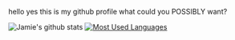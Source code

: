 hello yes this is my github profile what could you POSSIBLY want?

![Jamie's github stats](https://github-readme-stats.vercel.app/api?username=bonexd&show_icons=true&count_private=true)
[![Most Used Languages](https://github-readme-stats.vercel.app/api/top-langs/?username=bonexd)](https://github.com/anuraghazra/github-readme-stats)

